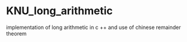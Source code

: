 # KNU_long_arithmetic
implementation of long arithmetic in c ++ and use of chinese remainder theorem
